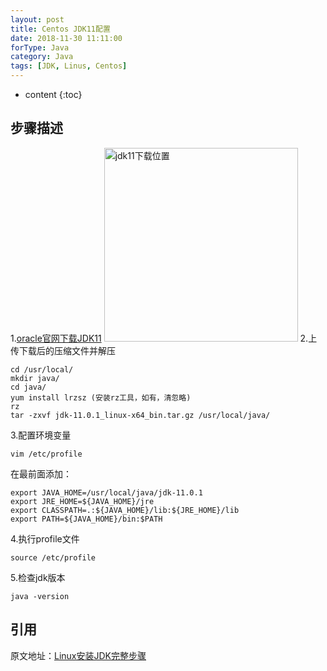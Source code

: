 ```yaml
---
layout: post
title: Centos JDK11配置
date: 2018-11-30 11:11:00
forType: Java
category: Java
tags: [JDK, Linus, Centos]
---
```


* content
{:toc}

步骤描述
-----------------------------------------------------------------
1.[oracle官网下载JDK11](https://www.oracle.com/technetwork/java/javase/downloads/jdk11-downloads-5066655.html)
<img src="{{ '/styles/images/post-java/oracle-jdk11.png' | prepend: site.baseurl }}" alt="jdk11下载位置" width="310" />
2.上传下载后的压缩文件并解压
```
cd /usr/local/
mkdir java/
cd java/
yum install lrzsz (安装rz工具，如有，清忽略)
rz
tar -zxvf jdk-11.0.1_linux-x64_bin.tar.gz /usr/local/java/
```
3.配置环境变量
```
vim /etc/profile
```
在最前面添加：
```
export JAVA_HOME=/usr/local/java/jdk-11.0.1
export JRE_HOME=${JAVA_HOME}/jre
export CLASSPATH=.:${JAVA_HOME}/lib:${JRE_HOME}/lib
export PATH=${JAVA_HOME}/bin:$PATH
```

4.执行profile文件
```
source /etc/profile
```
5.检查jdk版本
```
java -version
```

引用
-----------------------------------------------------------------
原文地址：[Linux安装JDK完整步骤](https://www.cnblogs.com/Dylansuns/p/6974272.html)